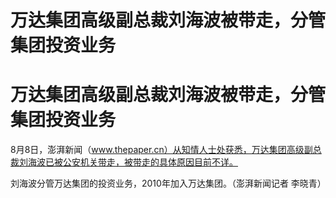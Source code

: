 # 万达集团高级副总裁刘海波被带走，分管集团投资业务

# 万达集团高级副总裁刘海波被带走，分管集团投资业务

8月8日，澎湃新闻（www.thepaper.cn）从知情人士处获悉，万达集团高级副总裁刘海波已被公安机关带走，被带走的具体原因目前不详。

刘海波分管万达集团的投资业务，2010年加入万达集团。（澎湃新闻记者 李晓青）


